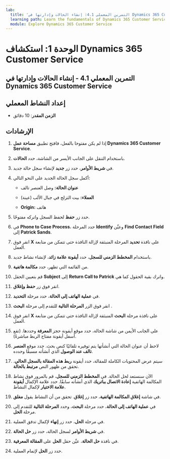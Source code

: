 ```yaml
---
lab:
  title: 'التمرين المعملي 4.1: إنشاء الحالات وإدارتها في Dynamics 365 Customer Service'
  learning path: Learn the fundamentals of Dynamics 365 Customer Service
  module: Explore Dynamics 365 Customer Service
---
```


الوحدة 1: استكشاف Dynamics 365 Customer Service
========================

## التمرين المعملي 4.1 - إنشاء الحالات وإدارتها في Dynamics 365 Customer Service

## إعداد النشاط المعملي

  - **الزمن المقدر**: 10 دقائق

## الإرشادات

1. إذا لم يكن مفتوحا بالفعل، فافتح تطبيق **مساحة عمل Dynamics 365 Customer Service**. 

2. باستخدام التنقل على الجانب الأيسر من الشاشة، حدد **الحالات**. 

3. في **شريط الأوامر**، حدد زر **جديد** لإنشاء سجل حالة جديد.

4. أكمل سجل الحالة الجديد على النحو التالي:

    - **عنوان الحالة:** وصل العنصر تالف

    - **العملاء:** بيت التزلج في جبال الألب (عينة)

    - **Origin:** هاتف

5. حدد زر **حفظ** لحفظ السجل واتركه مفتوحًا. 

6. في **Phone to Case Process**، حدد المرحلة **Identify** وعيِّن **Find Contact Field** إلى **Patrick Sands**. 

7. انقر فوق **X** على نافذة **تحديد** المرحلة المنبثقة لإزالة النافذة حتى تتمكن من متابعة العمل. 

8. باستخدام **المخطط الزمني للسجل**، حدد **أيقونة علامة زائد**، لإنشاء نشاط جديد. 

9. من القائمة التي تظهر، حدد **مكالمة هاتفية**.

10. قم بتعيين الحقل **Subject** إلى **Return Call to Patrick** واترك بقية الحقول كما هي. 

11. انقر فوق زر **حفظ وإغلاق**. 

12. في **عملية الهاتف إلى الحالة**، حدد مرحلة **التحديد**.

13. انقر فوق الزر **المرحلة التالية** للتقدم إلى مرحلة **البحث** . 

14. انقر فوق **X** على نافذة مرحلة **البحث** المنبثقة لإزالة النافذة حتى تتمكن من متابعة العمل. 

15. على الجانب الأيمن من شاشة الحالة، حدد موقع أيقونة حجز **المعرفة** وحددها. (تقع أسفل أيقونة مفتاح الربط مباشرةً).

16. لاحظ أن عنوان الحالة التي أنشأتها يتم توفيره تلقائيًا كنص بحث. حدد موقع **العنصر تالف عند الوصول** الذي أنشأته مسبقًا وحدده. 

17. سيتم عرض المحتويات الكاملة للمقالة، حدد أيقونة **ربط هذه المقالة بالسجل الحالي**. تحقق من ظهور النص **مرتبط بالحالة**. 

18. الآن سنستعد لحل الحالة. في **المخطط الزمني للسجل**، قم بالمرور فوق نشاط المكالمة الهاتفية **إعادة الاتصال بباتريك** الذي أنشأته سابقًا. حدد علامة الإكمال **أيقونة علامة الاختيار** لإكمال النشاط. 

19. في شاشة **إغلاق المكالمة الهاتفية**، حدد زر **إغلاق**. تحقق من أن النشاط يقول **مغلق**. 

20. في **عملية الهاتف إلى الحالة**، حدد مرحلة **البحث**، وحدد **المرحلة التالية** للتقدم إلى مرحلة **الحل**. 

21. في مرحلة **الحل**، حدد زر **إنهاء** لإكمال تدفق العملية. 

22. في **شريط الأوامر** لسجل الحالة، حدد زر **حل الحالة**.

23. في نافذة **حل الحالة**، عيِّن حقل **الحل** على **المقالة المعرفية**. 

24. حدد زر **الحل** لإتمام العملية. 

